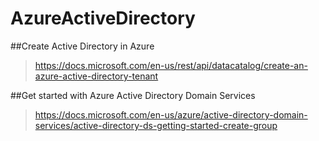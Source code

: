 # AzureActiveDirectory

##Create Active Directory in Azure

> https://docs.microsoft.com/en-us/rest/api/datacatalog/create-an-azure-active-directory-tenant


##Get started with Azure Active Directory Domain Services

> https://docs.microsoft.com/en-us/azure/active-directory-domain-services/active-directory-ds-getting-started-create-group

